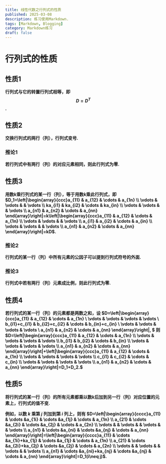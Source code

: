 ```yaml
---
title: 线性代数之行列式的性质
published: 2025-03-08
description: 练习使用Markdown.
tags: [Markdown, Blogging]
category: Markdown练习
draft: false
---
```


# 行列式的性质

## 性质1

**行列式与它的转置行列式相等，即 $$D=D^T$$.**

## 性质2

**交换行列式的两行（列），行列式变号.**

### 推论1

**若行列式中有两行（列）的对应元素相同，则此行列式为零.**

## 性质3

**用数$k$乘行列式的某一行（列），等于用数$k$乘此行列式，即 $D_1=\left|\begin{array}{ccc}a_{11} & a_{12} & \cdots & a_{1n} \\ \vdots & \vdots &  & \vdots \\ ka_{i1} & ka_{i2} & \cdots & ka_{in} \\ \vdots & \vdots &  & \vdots \\ a_{n1} & a_{n2} & \cdots & a_{nn} \end{array}\right|=k\left|\begin{array}{ccc}a_{11} & a_{12} & \cdots & a_{1n} \\ \vdots & \vdots &  & \vdots \\ a_{i1} & a_{i2} & \cdots & a_{in} \\ \vdots & \vdots &  & \vdots \\ a_{n1} & a_{n2} & \cdots & a_{nn} \end{array}\right|=kD$.**

### 推论2

**行列式的某一行（列）中所有元素的公因子可以提到行列式符号的外面.**

### 推论3

**行列式中若有两行（列）元素成比例，则此行列式为零.**

## 性质4

**若行列式的某一行（列）的元素都是两数之和，设 $D=\left|\begin{array}{ccc}a_{11} & a_{12} & \cdots & a_{1n} \\ \vdots & \vdots & \vdots & \vdots \\ b_{i1}+c_{i1} & b_{i2}+c_{i2} & \cdots & b_{in}+c_{in} \\ \vdots & \vdots & \vdots & \vdots \\ a_{n1} & a_{n2} & \cdots & a_{nn} \end{array}\right|,  $ 则 $D=\left|\begin{array}{ccc}a_{11} & a_{12} & \cdots & a_{1n} \\ \vdots & \vdots & \vdots & \vdots \\ b_{i1} & b_{i2} & \cdots & b_{in} \\ \vdots & \vdots & \vdots & \vdots \\ a_{n1} & a_{n2} & \cdots & a_{nn} \end{array}\right|+\left|\begin{array}{ccc}a_{11} & a_{12} & \cdots & a_{1n} \\ \vdots & \vdots & \vdots & \vdots \\ c_{i1} & c_{i2} & \cdots & c_{in} \\ \vdots & \vdots & \vdots & \vdots \\ a_{n1} & a_{n2} & \cdots & a_{nn} \end{array}\right|=D_1+D_2.$**

## 性质5

**将行列式的某一行（列）的所有元素都乘以数$k$后加到另一行（列）对应位置的元素上，行列式的值不变.**

**例如，以数 $k$ 乘第 $j$ 列加到第 $i$ 列上，则有 $D=\left|\begin{array}{cccc}a_{11} & \cdots &a_{1i}  & \cdots &a_{1j} & \cdots & a_{1n} \\ a_{21} & \cdots &a_{2i}  & \cdots &a_{2j} & \cdots & a_{2n} \\ \vdots & & \vdots & & \vdots & & \vdots \\ a_{n1} & \cdots &a_{ni}  & \cdots &a_{nj} & \cdots & a_{nn} \end{array}\right|=\left|\begin{array}{cccc}a_{11} & \cdots &a_{1i}+ka_{1j}  & \cdots &a_{1j} & \cdots & a_{1n} \\ a_{21} & \cdots &a_{2i}+ka_{2j}  & \cdots &a_{2j} & \cdots & a_{2n} \\ \vdots & & \vdots & & \vdots & & \vdots \\ a_{n1} & \cdots &a_{ni}+ka_{nj}  & \cdots &a_{nj} & \cdots & a_{nn} \end{array}\right|=D_1(i\neq j)$.**